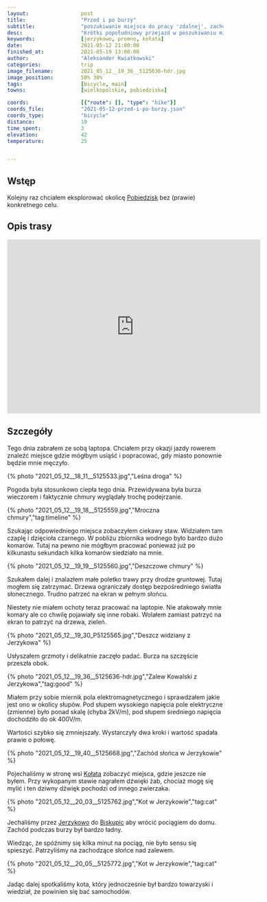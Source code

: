 ```yaml
---
layout:                 post
title:                  "Przed i po burzy"
subtitle:               "poszukiwanie miejsca do pracy 'zdalnej', zachód słońca nad zalewem w Jerzykowie"
desc:                   "Krótki popołudniowy przejazd w poszukiwaniu miejsca, gdzie mógłbym pracować 'w lesie'. Ostatecznie nie znalazłem odpowiedniego miejsca, gdyż trudno mi pracować gdy co chwilę robale jakieś atakują, ale zobaczyłem piękny zachód słońca nad Zalewem Kowalskim."
keywords:               [jerzykowo, promno, kołata]
date:                   2021-05-12 21:00:00
finished_at:            2021-05-19 13:00:00
author:                 "Aleksander Kwiatkowski"
categories:             trip
image_filename:         2021_05_12__19_36__5125636-hdr.jpg
image_position:         50% 30%
tags:                   [bicycle, main]
towns:                  [wielkopolskie, pobiedziska]

coords:                 [{"route": [], "type": "hike"}]
coords_file:            "2021-05-12-przed-i-po-burzy.json"
coords_type:            "bicycle"
distance:               10
time_spent:             3
elevation:              42
temperature:            25


---
```


[wiki-pobiedziska]: https://pl.wikipedia.org/wiki/Pobiedziska
[wiki-kolata]: https://pl.wikipedia.org/wiki/Ko%C5%82ata
[wiki-jerzykowo]: https://pl.wikipedia.org/wiki/Jerzykowo_(powiat_pozna%C5%84ski)
[wiki-biskupice]: https://pl.wikipedia.org/wiki/Biskupice_(powiat_pozna%C5%84ski)

## Wstęp

Kolejny raz chciałem eksplorować okolicę [Pobiedzisk][wiki-pobiedziska]
bez (prawie) konkretnego celu.

## Opis trasy

<iframe height='405' width='590' frameborder='0' allowtransparency='true' scrolling='no' src='https://www.strava.com/activities/5285839685/embed/8c1ea4f44455605dfabbaeef1bc4f2ce3082856b'></iframe>

## Szczegóły

Tego dnia zabrałem ze sobą laptopa. Chciałem przy okazji jazdy rowerem
znaleźć miejsce gdzie mógłbym usiąść i popracować, gdy miasto ponownie
będzie mnie męczyło.

{% photo "2021_05_12__18_11__5125533.jpg","Leśna droga" %}

Pogoda była stosunkowo ciepła tego dnia. Przewidywana była burza wieczorem
i faktycznie chmury wyglądały trochę podejrzanie.

{% photo "2021_05_12__19_18__5125559.jpg","Mroczna chmury","tag:timeline" %}

Szukając odpowiedniego miejsca zobaczyłem ciekawy staw. Widziałem
tam czaplę i dzięcioła czarnego. W pobliżu zbiornika wodnego było bardzo
dużo komarów. Tutaj na pewno nie mógłbym pracować ponieważ już po kilkunastu sekundach
kilka komarów siedziało na mnie.

{% photo "2021_05_12__19_19__5125560.jpg","Deszczowe chmury" %}

Szukałem dalej i znalazłem małe poletko trawy przy drodze gruntowej. Tutaj mogłem
się zatrzymać. Drzewa ograniczały dostęp bezpośredniego światła słonecznego.
Trudno patrzeć na ekran w pełnym słońcu.

Niestety nie miałem ochoty teraz pracować na laptopie.
Nie atakowały mnie komary ale co chwilę pojawiały się inne robaki. Wolałem
zamiast patrzyć na ekran to patrzyć na drzewa, zieleń.

{% photo "2021_05_12__19_30_P5125565.jpg","Deszcz widziany z Jerzykowa" %}

Usłyszałem grzmoty i delikatnie zaczęło padać. Burza na szczęście przeszła obok.

{% photo "2021_05_12__19_36__5125636-hdr.jpg","Zalew Kowalski z Jerzykowa","tag:good" %}

Miałem przy sobie miernik pola elektromagnetycznego
i sprawdzałem jakie jest ono w okolicy słupów. Pod słupem wysokiego napięcia
pole elektryczne (zmienne) było ponad skalę (chyba 2kV/m), pod słupem średniego
napięcia dochodziło do ok 400V/m.

Wartości szybko się zmniejszały. Wystarczyły dwa kroki i wartość spadała prawie o połowę.

{% photo "2021_05_12__19_40__5125668.jpg","Zachód słońca w Jerzykowie" %}

Pojechaliśmy w stronę wsi [Kołata][wiki-kolata] zobaczyć miejsca, gdzie jeszcze nie byłem.
Przy wykopanym stawie nagrałem dźwięki żab, chociaż mogę się mylić i ten dziwny dźwięk
pochodzi od innego zwierzaka.

{% photo "2021_05_12__20_03__5125762.jpg","Kot w Jerzykowie","tag:cat" %}

Jechaliśmy przez [Jerzykowo][wiki-jerzykowo] do [Biskupic][wiki-biskupice]
aby wrócić pociągiem do domu. Zachód podczas burzy był
bardzo ładny.

Wiedząc, że spóźnimy się kilka minut na pociąg, nie było sensu się spieszyć.
Patrzyliśmy na zachodzące słońce nad zalewem.

{% photo "2021_05_12__20_05__5125772.jpg","Kot w Jerzykowie","tag:cat" %}

Jadąc dalej spotkaliśmy kota, który jednocześnie był bardzo towarzyski i
wiedział, że powinien się bać samochodów.
